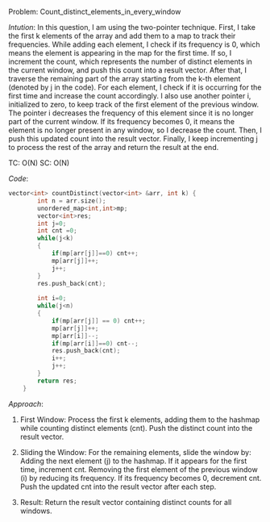 Problem: Count_distinct_elements_in_every_window

*Intution*: 
In this question, I am using the two-pointer technique. First, I take the first k elements of the array and add them to a map to track their frequencies. While adding each element, I check if its frequency is 0, which means the element is appearing in the map for the first time. If so, I increment the count, which represents the number of distinct elements in the current window, and push this count into a result vector. After that, I traverse the remaining part of the array starting from the k-th element (denoted by j in the code). For each element, I check if it is occurring for the first time and increase the count accordingly. I also use another pointer i, initialized to zero, to keep track of the first element of the previous window. The pointer i decreases the frequency of this element since it is no longer part of the current window. If its frequency becomes 0, it means the element is no longer present in any window, so I decrease the count. Then, I push this updated count into the result vector. Finally, I keep incrementing j to process the rest of the array and return the result at the end.


TC: O(N)
SC: O(N)

*Code*: 
```c++
vector<int> countDistinct(vector<int> &arr, int k) {
        int n = arr.size();
        unordered_map<int,int>mp;
        vector<int>res;
        int j=0;
        int cnt =0;
        while(j<k)
        {
            if(mp[arr[j]]==0) cnt++;
            mp[arr[j]]++;
            j++;
        }
        res.push_back(cnt);
        
        int i=0;
        while(j<n)
        {
            if(mp[arr[j]] == 0) cnt++;
            mp[arr[j]]++;
            mp[arr[i]]--;
            if(mp[arr[i]]==0) cnt--;
            res.push_back(cnt);
            i++;
            j++;
        }
        return res;
    }
```

*Approach*:
1. First Window:
    Process the first k elements, adding them to the hashmap while counting distinct elements (cnt).
    Push the distinct count into the result vector.

2. Sliding the Window:
    For the remaining elements, slide the window by:
        Adding the next element (j) to the hashmap. If it appears for the first time, increment cnt.
        Removing the first element of the previous window (i) by reducing its frequency. If its frequency becomes 0, decrement cnt.
    Push the updated cnt into the result vector after each step.

3.  Result:
    Return the result vector containing distinct counts for all windows.

